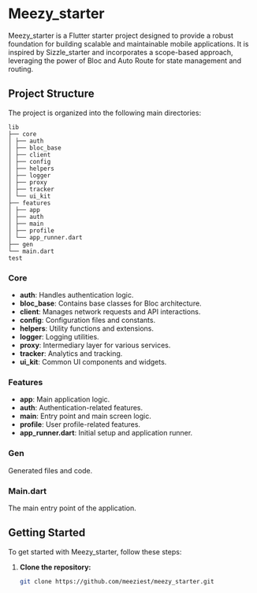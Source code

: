 # Meezy_starter

Meezy_starter is a Flutter starter project designed to provide a robust foundation for building scalable 
and maintainable mobile applications. It is inspired by Sizzle_starter and incorporates a scope-based approach, 
leveraging the power of Bloc and Auto Route for state management and routing.

## Project Structure

The project is organized into the following main directories:

```
lib
├── core
│ ├── auth
│ ├── bloc_base
│ ├── client
│ ├── config
│ ├── helpers
│ ├── logger
│ ├── proxy
│ ├── tracker
│ └── ui_kit
├── features
│ ├── app
│ ├── auth
│ ├── main
│ ├── profile
│ └── app_runner.dart
├── gen
└── main.dart
test
```


### Core

- **auth**: Handles authentication logic.
- **bloc_base**: Contains base classes for Bloc architecture.
- **client**: Manages network requests and API interactions.
- **config**: Configuration files and constants.
- **helpers**: Utility functions and extensions.
- **logger**: Logging utilities.
- **proxy**: Intermediary layer for various services.
- **tracker**: Analytics and tracking.
- **ui_kit**: Common UI components and widgets.

### Features

- **app**: Main application logic.
- **auth**: Authentication-related features.
- **main**: Entry point and main screen logic.
- **profile**: User profile-related features.
- **app_runner.dart**: Initial setup and application runner.

### Gen

Generated files and code.

### Main.dart

The main entry point of the application.

## Getting Started

To get started with Meezy_starter, follow these steps:

1. **Clone the repository:**

   ```bash
   git clone https://github.com/meeziest/meezy_starter.git

